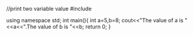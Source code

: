 //print two variable value
#include<iostream>

using namespace std;
int main(){
    int a=5,b=8;
    cout<<"The value of a is "<<a<<".The value of b is "<<b;
    return 0;
}
